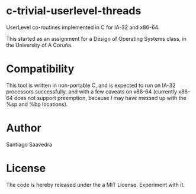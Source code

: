 # c-trivial-userlevel-threads
UserLevel co-routines implemented in C for IA-32 and x86-64.

This started as an assignment for a Design of Operating Systems class, in the University of A Coruña.

Compatibility
=============

This tool is written in non-portable C, and is expected to run on IA-32 processors successfully, and with a few caveats on x86-64 (currently x86-64 does not support preemption, because I may have messed up with the %sp and %bp locations).


Author
======

Santiago Saavedra


License
=======

The code is hereby released under the a MIT License. Experiment with it.


